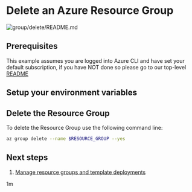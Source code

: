 
# Delete an Azure Resource Group

![group/delete/README.md](https://github.com/Azure-Samples/java-on-azure-examples/workflows/group/delete/README.md/badge.svg)

## Prerequisites

This example assumes you are logged into Azure CLI and have set your default
subscription, if you have NOT done so please go to our top-level
[README](../..)

## Setup your environment variables

<!-- MARKDOWN-AUTO-DOCS:START (CODE:src=../../setup-env.sh) -->
<!-- MARKDOWN-AUTO-DOCS:END -->

## Delete the Resource Group

To delete the Resource Group use the following command line:

<!-- MARKDOWN-AUTO-DOCS:START (CODE:src=../group-delete/group-delete.sh) -->
<!-- The below code snippet is automatically added from ../group-delete/group-delete.sh -->
```sh
az group delete --name $RESOURCE_GROUP --yes
```
<!-- MARKDOWN-AUTO-DOCS:END -->

## Next steps

1. [Manage resource groups and template deployments](https://docs.microsoft.com/en-us/cli/azure/group)

1m
